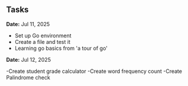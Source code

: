 ## Tasks

**Date:** Jul 11, 2025

- Set up Go environment
- Create a file and test it
- Learning go basics from 'a tour of go'

**Date:** Jul 12, 2025

-Create student grade calculator
-Create word frequency count
-Create Palindrome check